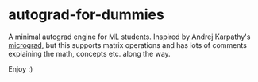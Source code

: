 # autograd-for-dummies
A minimal autograd engine for ML students. Inspired by Andrej Karpathy's [micrograd](https://github.com/karpathy/micrograd), but this supports matrix operations and has lots of comments explaining the math, concepts etc. along the way. 

Enjoy :)

